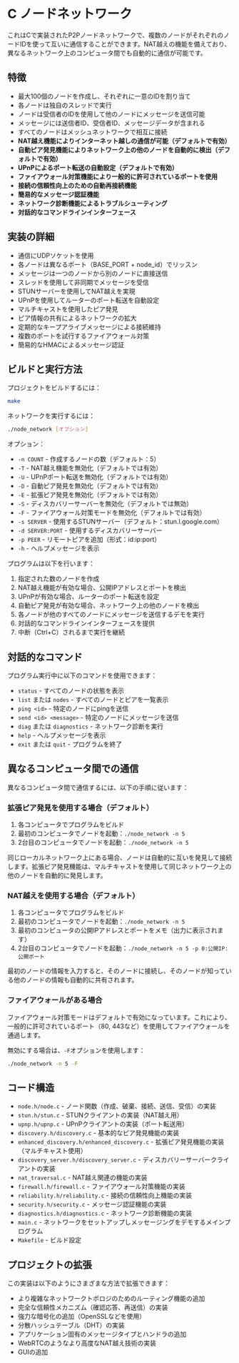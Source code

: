 # C ノードネットワーク

これはCで実装されたP2Pノードネットワークで、複数のノードがそれぞれのノードIDを使って互いに通信することができます。NAT越えの機能を備えており、異なるネットワーク上のコンピュータ間でも自動的に通信が可能です。

## 特徴

- 最大100個のノードを作成し、それぞれに一意のIDを割り当て
- 各ノードは独自のスレッドで実行
- ノードは受信者のIDを使用して他のノードにメッセージを送信可能
- メッセージには送信者ID、受信者ID、メッセージデータが含まれる
- すべてのノードはメッシュネットワークで相互に接続
- **NAT越え機能によりインターネット越しの通信が可能（デフォルトで有効）**
- **自動ピア発見機能によりネットワーク上の他のノードを自動的に検出（デフォルトで有効）**
- **UPnPによるポート転送の自動設定（デフォルトで有効）**
- **ファイアウォール対策機能により一般的に許可されているポートを使用**
- **接続の信頼性向上のための自動再接続機能**
- **簡易的なメッセージ認証機能**
- **ネットワーク診断機能によるトラブルシューティング**
- **対話的なコマンドラインインターフェース**

## 実装の詳細

- 通信にUDPソケットを使用
- 各ノードは異なるポート（BASE_PORT + node_id）でリッスン
- メッセージは一つのノードから別のノードに直接送信
- スレッドを使用して非同期でメッセージを受信
- STUNサーバーを使用してNAT越えを実現
- UPnPを使用してルーターのポート転送を自動設定
- マルチキャストを使用したピア発見
- ピア情報の共有によるネットワークの拡大
- 定期的なキープアライブメッセージによる接続維持
- 複数のポートを試行するファイアウォール対策
- 簡易的なHMACによるメッセージ認証

## ビルドと実行方法

プロジェクトをビルドするには：

```bash
make
```

ネットワークを実行するには：

```bash
./node_network [オプション]
```

オプション：
- `-n COUNT` - 作成するノードの数（デフォルト：5）
- `-T` - NAT越え機能を無効化（デフォルトでは有効）
- `-U` - UPnPポート転送を無効化（デフォルトでは有効）
- `-D` - 自動ピア発見を無効化（デフォルトでは有効）
- `-E` - 拡張ピア発見を無効化（デフォルトでは有効）
- `-S` - ディスカバリーサーバーを無効化（デフォルトでは無効）
- `-F` - ファイアウォール対策モードを無効化（デフォルトでは有効）
- `-s SERVER` - 使用するSTUNサーバー（デフォルト：stun.l.google.com）
- `-d SERVER:PORT` - 使用するディスカバリーサーバー
- `-p PEER` - リモートピアを追加（形式：id:ip:port）
- `-h` - ヘルプメッセージを表示

プログラムは以下を行います：
1. 指定された数のノードを作成
2. NAT越え機能が有効な場合、公開IPアドレスとポートを検出
3. UPnPが有効な場合、ルーターのポート転送を設定
4. 自動ピア発見が有効な場合、ネットワーク上の他のノードを検出
5. 各ノードが他のすべてのノードにメッセージを送信するデモを実行
6. 対話的なコマンドラインインターフェースを提供
7. 中断（Ctrl+C）されるまで実行を継続

## 対話的なコマンド

プログラム実行中に以下のコマンドを使用できます：

- `status` - すべてのノードの状態を表示
- `list` または `nodes` - すべてのノードとピアを一覧表示
- `ping <id>` - 特定のノードにpingを送信
- `send <id> <message>` - 特定のノードにメッセージを送信
- `diag` または `diagnostics` - ネットワーク診断を実行
- `help` - ヘルプメッセージを表示
- `exit` または `quit` - プログラムを終了

## 異なるコンピュータ間での通信

異なるコンピュータ間で通信するには、以下の手順に従います：

### 拡張ピア発見を使用する場合（デフォルト）

1. 各コンピュータでプログラムをビルド
2. 最初のコンピュータでノードを起動：`./node_network -n 5`
3. 2台目のコンピュータでノードを起動：`./node_network -n 5`

同じローカルネットワーク上にある場合、ノードは自動的に互いを発見して接続します。拡張ピア発見機能は、マルチキャストを使用して同じネットワーク上の他のノードを自動的に発見します。

### NAT越えを使用する場合（デフォルト）

1. 各コンピュータでプログラムをビルド
2. 最初のコンピュータでノードを起動：`./node_network -n 5`
3. 最初のコンピュータの公開IPアドレスとポートをメモ（出力に表示されます）
4. 2台目のコンピュータでノードを起動：`./node_network -n 5 -p 0:公開IP:公開ポート`

最初のノードの情報を入力すると、そのノードに接続し、そのノードが知っている他のノードの情報も自動的に共有されます。

### ファイアウォールがある場合

ファイアウォール対策モードはデフォルトで有効になっています。これにより、一般的に許可されているポート（80, 443など）を使用してファイアウォールを通過します。

無効にする場合は、`-F`オプションを使用します：

```bash
./node_network -n 5 -F
```

## コード構造

- `node.h/node.c` - ノード関数（作成、破棄、接続、送信、受信）の実装
- `stun.h/stun.c` - STUNクライアントの実装（NAT越え用）
- `upnp.h/upnp.c` - UPnPクライアントの実装（ポート転送用）
- `discovery.h/discovery.c` - 基本的なピア発見機能の実装
- `enhanced_discovery.h/enhanced_discovery.c` - 拡張ピア発見機能の実装（マルチキャスト使用）
- `discovery_server.h/discovery_server.c` - ディスカバリーサーバークライアントの実装
- `nat_traversal.c` - NAT越え関連の機能の実装
- `firewall.h/firewall.c` - ファイアウォール対策機能の実装
- `reliability.h/reliability.c` - 接続の信頼性向上機能の実装
- `security.h/security.c` - メッセージ認証機能の実装
- `diagnostics.h/diagnostics.c` - ネットワーク診断機能の実装
- `main.c` - ネットワークをセットアップしメッセージングをデモするメインプログラム
- `Makefile` - ビルド設定

## プロジェクトの拡張

この実装は以下のようにさまざまな方法で拡張できます：
- より複雑なネットワークトポロジのためのルーティング機能の追加
- 完全な信頼性メカニズム（確認応答、再送信）の実装
- 強力な暗号化の追加（OpenSSLなどを使用）
- 分散ハッシュテーブル（DHT）の実装
- アプリケーション固有のメッセージタイプとハンドラの追加
- WebRTCのようなより高度なNAT越え技術の実装
- GUIの追加